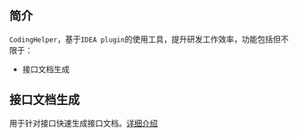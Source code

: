 ## 简介
`CodingHelper`，基于`IDEA plugin`的使用工具，提升研发工作效率，功能包括但不限于：

- 接口文档生成

## 接口文档生成

用于针对接口快速生成接口文档。[详细介绍](doc/BuildServiceDocument.md)